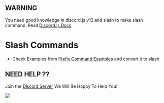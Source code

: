 ## WARNING
You need good knowledge in discord.js v13 and slash to make slash command. Read [Discord.js Docs](https://discordjs.guide/interactions/registering-slash-commands.html#guild-commands)

# Slash Commands

- Check Examples from  [Prefix Command Examples](https://github.com/Xx-Mohit-xX/Simply-eco/tree/main/Example-Bot) and convert it to slash 

## NEED HELP ??
Join the [Discord Server](https://discord.gg/HNfhvCeR6d) We Will Be Happy To Help You!!
<p> 
 <a href="https://discord.gg/HNfhvCeR6d"><img src="http://invidget.switchblade.xyz/HNfhvCeR6d" /></a> 
 </p>